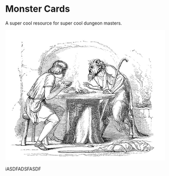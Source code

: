 # Monster Cards

A super cool resource for super cool dungeon masters.

![adventure awaits](readme.png)

iASDFADSFASDF
